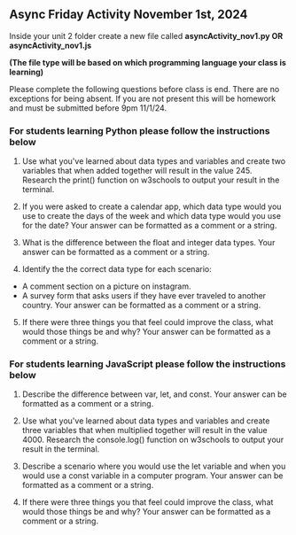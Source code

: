 ## Async Friday Activity November 1st, 2024
Inside your unit 2 folder create a new file called **asyncActivity_nov1.py OR asyncActivity_nov1.js**

**(The file type will be based on which programming language your class is learning)**

Please complete the following questions before class is end.
There are no exceptions for being absent. If you are not present this will be homework and must be submitted before 9pm 11/1/24. 

### For students learning Python please follow the instructions below
1. Use what you've learned about data types and variables and create two 
variables that when added together will result in the value 245. 
Research the print() function on w3schools to output your result in the terminal. 

2. If you were asked to create a calendar app, which data type would you
use to create the days of the week and which data type would you use for the date?
 Your answer can be formatted as a comment or a string. 

3. What is the difference between the float and integer data types. Your answer can be
formatted as a comment or a string. 

4. Identify the the correct data type for each scenario:
- A comment section on a picture on instagram. 
- A survey form that asks users if they have ever traveled to another country.
Your answer can be formatted as a comment or a string. 

5. If there were three things you that feel could improve the class, what would those things be and why?
 Your answer can be formatted as a comment or a string. 

### For students learning JavaScript please follow the instructions below
1. Describe the difference between var, let, and const. Your answer can be
formatted as a comment or a string. 

2. Use what you've learned about data types and variables and create three 
variables that when multiplied together will result in the value 4000. 
Research the console.log() function on w3schools to output your result in the terminal. 

3. Describe a scenario where you would use the let variable and when you 
would use a const variable in a computer program. Your answer can be
formatted as a comment or a string. 

4. If there were three things you that feel could improve the class, what would those things be and why?
Your answer can be formatted as a comment or a string. 

